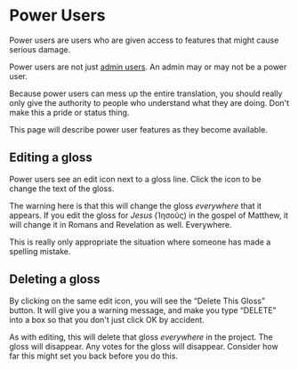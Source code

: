# Power Users

Power users are users who are given access to features that might cause serious damage.

Power users are not just [admin users](project-members.md). An admin may or may not be a power user.

Because power users can mess up the entire translation, you should really only give the authority to people who understand what they are doing. Don't make this a pride or status thing.

This page will describe power user features as they become available.

## Editing a gloss
Power users see an edit icon next to a gloss line. Click the icon to be change the text of the gloss.

The warning here is that this will change the gloss *everywhere* that it appears. If you edit the gloss for *Jesus* (Ἰησοῦς) in the gospel of Matthew, it will change it in Romans and Revelation as well. Everywhere.

This is really only appropriate the situation where someone has made a spelling mistake.

## Deleting a gloss
By clicking on the same edit icon, you will see the “Delete This Gloss” button. It will give you a warning message, and make you type “DELETE” into a box so that you don't just click OK by accident.

As with editing, this will delete that gloss *everywhere* in the project. The gloss will disappear. Any votes for the gloss will disappear. Consider how far this might set you back before you do this.